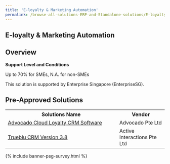 ```yaml
---
title: 'E-loyalty & Marketing Automation'
permalink: /browse-all-solutions-ERP-and-Standalone-solutions/E-loyalty-Marketing-Automation
---
```


## E-loyalty & Marketing Automation
## Overview

**Support Level and Conditions**

Up to 70% for SMEs, N.A. for non-SMEs

This solution is supported by Enterprise Singapore (EnterpriseSG).

## Pre-Approved Solutions

<table>
<tr>
<th style='width: auto;'><b>Solutions Name</b></th>
<th style='width: 30%;'><b>Vendor</b></th>
</tr>
<tr>
<td><a href='/productivity-solutions-grant/solutionrepo/solution3156' target='_blank'>Advocado Cloud Loyalty CRM Software</a><br></td>
<td>Advocado Pte Ltd</td>
</tr>
<tr>
<td><a href='/productivity-solutions-grant/solutionrepo/solution3864' target='_blank'>Trueblu CRM Version 3.8</a><br></td>
<td>Active Interactions Pte Ltd</td>
</tr>
</table>

{% include banner-psg-survey.html %}
